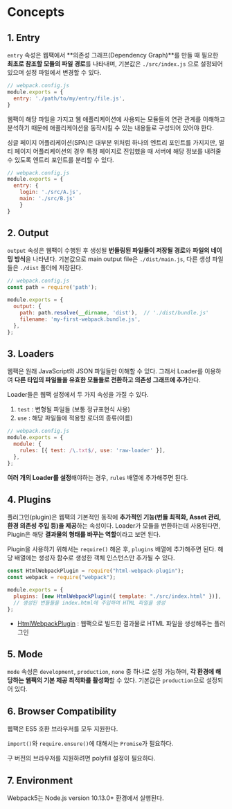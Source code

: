 # Concepts

## 1. Entry

`entry` 속성은 웹팩에서 **의존성 그래프(Dependency Graph)**를 만들 때 필요한 **최초로 참조할 모듈의 파일 경로**를 나타내며, 기본값은 `./src/index.js` 으로 설정되어 있으며 설정 파일에서 변경할 수 있다.

```js
// webpack.config.js
module.exports = {
  entry: './path/to/my/entry/file.js',
}
```

웹팩이 해당 파일을 가지고 웹 애플리케이션에 사용되는 모듈들의 연관 관계를 이해하고 분석하기 때문에 애플리케이션을 동작시킬 수 있는 내용들로 구성되어 있어야 한다.

싱글 페이지 어플리케이션(SPA)은 대부분 위처럼 하나의 엔트리 포인트를 가지지만, 멀티 페이지 어플리케이션의 경우 특정 페이지로 진입했을 때 서버에 해당 정보를 내려줄 수 있도록 엔트리 포인트를 분리할 수 있다.

```js
// webpack.config.js
module.exports = {
  entry: {
  	login: './src/A.js',
  	main: './src/B.js'
	}
}
```



## 2. Output

`output` 속성은 웹팩이 수행된 후 생성될 **번들링된 파일들이 저장될 경로**와 **파일의 네이밍 방식**을 나타낸다. 기본값으로 main output file은 `./dist/main.js`, 다른 생성 파일들은 `./dist` 폴더에 저장된다.

```js
// webpack.config.js
const path = require('path');

module.exports = {
  output: {
    path: path.resolve(__dirname, 'dist'),  // './dist/bundle.js'
    filename: 'my-first-webpack.bundle.js',
  },
};
```



## 3. Loaders

웹팩은 원래 JavaScript와 JSON 파일들만 이해할 수 있다. 그래서 Loader를 이용하여 **다른 타입의 파일들을 유효한 모듈들로 전환하고 의존성 그래프에 추가**한다.

Loader들은 웹팩 설정에서 두 가지 속성을 가질 수 있다.

1. `test` : 변형될 파일들 (보통 정규표현식 사용)
2. `use` : 해당 파일들에 적용할 로더의 종류(이름)

```js
// webpack.config.js
module.exports = {
  module: {
    rules: [{ test: /\.txt$/, use: 'raw-loader' }],
  },
};
```

**여러 개의 Loader를 설정**해야하는 경우, `rules` 배열에 추가해주면 된다.



## 4. Plugins

플러그인(plugin)은 웹팩의 기본적인 동작에 **추가적인 기능(번들 최적화, Asset 관리, 환경 의존성 주입 등)을 제공**하는 속성이다. Loader가 모듈을 변환하는데 사용된다면, Plugin은 해당 **결과물의 형태를 바꾸는 역할**이라고 보면 된다.

Plugin을 사용하기 위해서는 `require()` 해온 후, `plugins` 배열에 추가해주면 된다. 해당 배열에는 생성자 함수로 생성한 객체 인스턴스만 추가될 수 있다.

```js
const HtmlWebpackPlugin = require("html-webpack-plugin");
const webpack = require("webpack");

module.exports = {
  plugins: [new HtmlWebpackPlugin({ template: "./src/index.html" })], 
  // 생성된 번들들을 index.html에 주입하여 HTML 파일을 생성
};
```

- [HtmlWebpackPlugin](https://webpack.js.org/plugins/html-webpack-plugin/) : 웹팩으로 빌드한 결과물로 HTML 파일을 생성해주는 플러그인



## 5. Mode

`mode` 속성은  `development`, `production`, `none` 중 하나로 설정 가능하며, **각 환경에 해당하는 웹팩의 기본 제공 최적화를 활성화**할 수 있다. 기본값은 `production`으로 설정되어 있다.



## 6. Browser Compatibility

웹팩은 ES5 호환 브라우저를 모두 지원한다.

`import()`와 `require.ensure()`에 대해서는 `Promise`가 필요하다.

구 버전의 브라우저를 지원하려면 polyfill 설정이 필요하다.



## 7. Environment

Webpack5는 Node.js version 10.13.0+ 환경에서 실행된다.